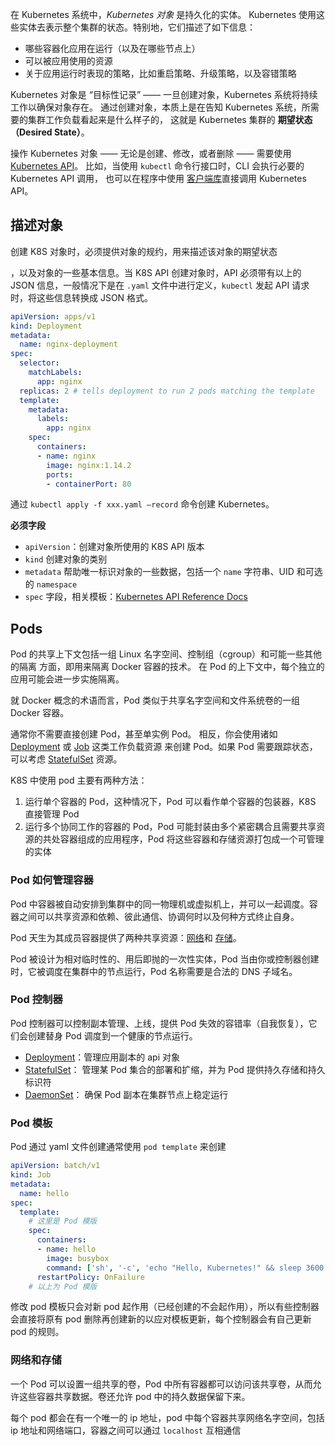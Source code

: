  在 Kubernetes 系统中，*Kubernetes 对象* 是持久化的实体。 Kubernetes 使用这些实体去表示整个集群的状态。特别地，它们描述了如下信息：

- 哪些容器化应用在运行（以及在哪些节点上）
- 可以被应用使用的资源
- 关于应用运行时表现的策略，比如重启策略、升级策略，以及容错策略

Kubernetes 对象是 “目标性记录” —— 一旦创建对象，Kubernetes 系统将持续工作以确保对象存在。 通过创建对象，本质上是在告知 Kubernetes 系统，所需要的集群工作负载看起来是什么样子的， 这就是 Kubernetes 集群的 **期望状态（Desired State）**。

操作 Kubernetes 对象 —— 无论是创建、修改，或者删除 —— 需要使用 [Kubernetes API](https://kubernetes.io/zh/docs/concepts/overview/kubernetes-api)。 比如，当使用 `kubectl` 命令行接口时，CLI 会执行必要的 Kubernetes API 调用， 也可以在程序中使用 [客户端库](https://kubernetes.io/zh/docs/reference/using-api/client-libraries/)直接调用 Kubernetes API。

## 描述对象

创建 K8S 对象时，必须提供对象的规约，用来描述该对象的期望状态

，以及对象的一些基本信息。当 K8S API 创建对象时，API 必须带有以上的 JSON 信息，一般情况下是在 `.yaml` 文件中进行定义，`kubectl` 发起 API 请求时，将这些信息转换成 JSON 格式。

```yaml
apiVersion: apps/v1
kind: Deployment
metadata:
  name: nginx-deployment
spec:
  selector:
    matchLabels:
      app: nginx
  replicas: 2 # tells deployment to run 2 pods matching the template
  template:
    metadata:
      labels:
        app: nginx
    spec:
      containers:
      - name: nginx
        image: nginx:1.14.2
        ports:
        - containerPort: 80
```

通过 `kubectl apply -f xxx.yaml —record` 命令创建 Kubernetes。

**必须字段**

* `apiVersion`：创建对象所使用的 K8S API 版本
* `kind` 创建对象的类别
* `metadata` 帮助唯一标识对象的一些数据，包括一个 `name` 字符串、UID 和可选的 `namespace`
* `spec` 字段，相关模板：[Kubernetes API Reference Docs](https://kubernetes.io/docs/reference/generated/kubernetes-api/v1.21/#deployment-v1-apps)



## Pods

Pod 的共享上下文包括一组 Linux 名字空间、控制组（cgroup）和可能一些其他的隔离 方面，即用来隔离 Docker 容器的技术。 在 Pod 的上下文中，每个独立的应用可能会进一步实施隔离。

就 Docker 概念的术语而言，Pod 类似于共享名字空间和文件系统卷的一组 Docker 容器。

通常你不需要直接创建 Pod，甚至单实例 Pod。 相反，你会使用诸如 [Deployment](https://kubernetes.io/zh/docs/concepts/workloads/controllers/deployment/) 或 [Job](https://kubernetes.io/zh/docs/concepts/workloads/controllers/job/) 这类工作负载资源 来创建 Pod。如果 Pod 需要跟踪状态， 可以考虑 [StatefulSet](https://kubernetes.io/zh/docs/concepts/workloads/controllers/statefulset/) 资源。

K8S 中使用 pod 主要有两种方法：

1. 运行单个容器的 Pod，这种情况下，Pod 可以看作单个容器的包装器，K8S 直接管理 Pod
2. 运行多个协同工作的容器的 Pod，Pod 可能封装由多个紧密耦合且需要共享资源的共处容器组成的应用程序，Pod 将这些容器和存储资源打包成一个可管理的实体

### Pod 如何管理容器

Pod 中容器被自动安排到集群中的同一物理机或虚拟机上，并可以一起调度。容器之间可以共享资源和依赖、彼此通信、协调何时以及何种方式终止自身。

Pod 天生为其成员容器提供了两种共享资源：[网络](https://kubernetes.io/zh/docs/concepts/workloads/pods/#pod-networking)和 [存储](https://kubernetes.io/zh/docs/concepts/workloads/pods/#pod-storage)。

Pod 被设计为相对临时性的、用后即抛的一次性实体，Pod 当由你或控制器创建时，它被调度在集群中的节点运行，Pod 名称需要是合法的 DNS 子域名。

### Pod 控制器

Pod 控制器可以控制副本管理、上线，提供 Pod 失效的容错率（自我恢复），它们会创建替身 Pod 调度到一个健康的节点运行。

- [Deployment](https://kubernetes.io/zh/docs/concepts/workloads/controllers/deployment/)：管理应用副本的 api 对象
- [StatefulSet](https://kubernetes.io/zh/docs/concepts/workloads/controllers/statefulset/)： 管理某 Pod 集合的部署和扩缩，并为 Pod 提供持久存储和持久标识符
- [DaemonSet](https://kubernetes.io/zh/docs/concepts/workloads/controllers/daemonset/)： 确保 Pod 副本在集群节点上稳定运行

### Pod 模板

Pod 通过 yaml 文件创建通常使用 `pod template` 来创建

```yaml
apiVersion: batch/v1
kind: Job
metadata:
  name: hello
spec:
  template:
    # 这里是 Pod 模版
    spec:
      containers:
      - name: hello
        image: busybox
        command: ['sh', '-c', 'echo "Hello, Kubernetes!" && sleep 3600']
      restartPolicy: OnFailure
    # 以上为 Pod 模版
```

修改 pod 模板只会对新 pod 起作用（已经创建的不会起作用），所以有些控制器会直接将原有 pod 删除再创建新的以应对模板更新，每个控制器会有自己更新 pod 的规则。

### 网络和存储

一个 Pod 可以设置一组共享的卷，Pod 中所有容器都可以访问该共享卷，从而允许这些容器共享数据。卷还允许 pod 中的持久数据保留下来。

每个 pod 都会在有一个唯一的 ip 地址，pod 中每个容器共享网络名字空间，包括 ip 地址和网络端口，容器之间可以通过 `localhost` 互相通信
